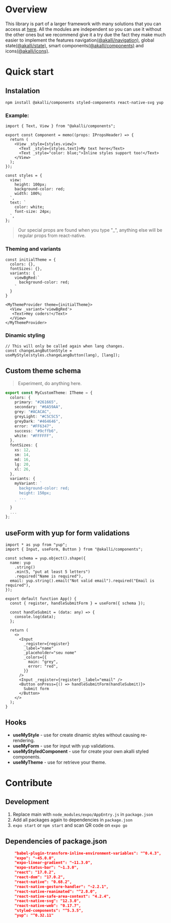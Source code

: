 # Overview

This library is part of a larger framework with many solutions that you can access at [here](https://github.com/akallidreams/create-akalli-app). All the modules are independent so you can use it without the other ones but we recommend give it a try due the fact they make much easier to implement the features navigation[(@akalli/navigation)](https://github.com/akallidreams/navigation), global state[(@akalli/state)](https://github.com/akallidreams/state), smart components[(@akalli/components)](https://github.com/akallidreams/components) and icons[(@akalli/icons)](https://github.com/akallidreams/icons).

# Quick start

## Instalation

`npm install @akalli/components styled-components react-native-svg yup`

### Example:

```tsx
import { Text, View } from "@akalli/components";

export const Component = memo((props: IPropsHeader) => {
  return (
    <View _style={styles.view}>
      <Text _style={styles.text}>My text here</Text>
      <Text _style="color: blue;">Inline styles support too!</Text>
    </View>
  );
});

const styles = {
  view: `
    height: 100px;
    background-color: red;
    width: 100%;
  `,
  text: `
    color: white;
    font-size: 24px;
  `,
};
```

> Our special props are found when you type "\_", anything else will be regular props from react-native.

### Theming and variants

```tsx
const initialTheme = {
  colors: {},
  fontSizes: {},
  variants: {
    viewBgRed:`
      background-color: red;
    `
  }
}

<MyThemeProvider theme={initialTheme}>
  <View _variant='viewBgRed'>
   <Text>Hey coders!</Text>
  </View>
</MyThemeProvider>
```

### Dinamic styling

```tsx
// This will only be called again when lang changes.
const changeLangButtonStyle = useMyStyle(styles.changeLangButton(lang), [lang]);
```

## Custom theme schema

> Experiment, do anything here.

```ts
export const MyCustomTheme: ITheme = {
  colors: {
    primary: "#261665",
    secondary: "#6A59AA",
    grey: "#ACACAC",
    greyLight: "#C5C5C5",
    greyDark: "#464646",
    error: "#FF6347",
    success: "#9cffb6",
    white: "#FFFFFF",
  },
  fontSizes: {
    xs: 12,
    sm: 14,
    md: 16,
    lg: 20,
    xl: 26,
  },
  variants: {
    myVariant: `
      background-color: red;
      height: 150px;
      ...
    `
  }
  ...
};
```

## useForm with yup for form validations

```tsx
import * as yup from "yup";
import { Input, useForm, Button } from "@akalli/components";

const schema = yup.object().shape({
  name: yup
    .string()
    .min(5, "put at least 5 letters")
    .required("Name is required"),
  email: yup.string().email("Not valid email").required("Email is required"),
});

export default function App() {
  const { register, handleSubmitForm } = useForm({ schema });

  const handleSubmit = (data: any) => {
    console.log(data);
  };

  return (
    <>
      <Input
        _register={register}
        _label="name"
        _placeholder="seu nome"
        _colors={{
          main: "grey",
          error: "red",
        }}
      />
      <Input _register={register} _label="email" />
      <Button onPress={() => handleSubmitForm(handleSubmit)}>
        Submit form
      </Button>
    </>
  );
}
```

## Hooks

- **useMyStyle** - use for create dinamic styles without causing re-rendering.
- **useMyForm** - use for input with yup validations.
- **useMyStyledComponent** - use for create your own akalli styled components.
- **useMyTheme** - use for retrieve your theme.

# Contribute

## Development

1.  Replace main with `node_modules/expo/AppEntry.js` in `package.json`
2.  Add all packages again to dependencies in `package.json`
3.  `expo start` or `npm start` and scan QR code on `expo go`

## Dependencies of package.json

```json
    "babel-plugin-transform-inline-environment-variables": "^0.4.3",
    "expo": "~45.0.0",
    "expo-linear-gradient": "~11.3.0",
    "expo-status-bar": "~1.3.0",
    "react": "17.0.2",
    "react-dom": "17.0.2",
    "react-native": "0.68.2",
    "react-native-gesture-handler": "~2.2.1",
    "react-native-reanimated": "^2.8.0",
    "react-native-safe-area-context": "4.2.4",
    "react-native-svg": "12.3.0",
    "react-native-web": "0.17.7",
    "styled-components": "^5.3.5",
    "yup": "^0.32.11"
```
